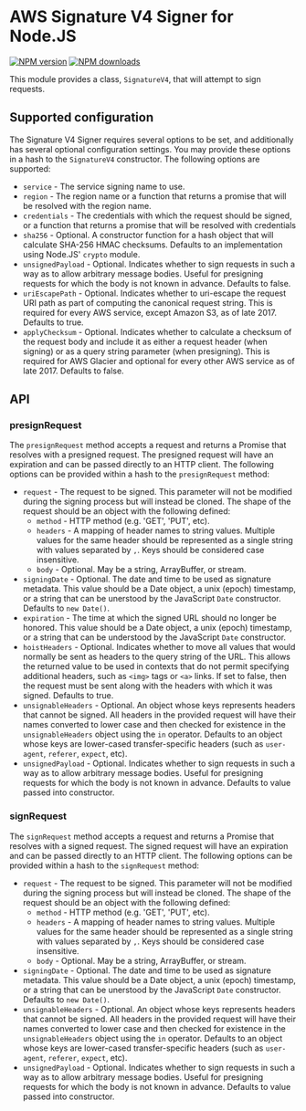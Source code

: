 # AWS Signature V4 Signer for Node.JS

[![NPM version](https://img.shields.io/npm/v/@aws-sdk/signature-v4-node.svg)](https://www.npmjs.com/package/@aws-sdk/signature-v4-node)
[![NPM downloads](https://img.shields.io/npm/dm/@aws-sdk/signature-v4-node.svg)](https://www.npmjs.com/package/@aws-sdk/signature-v4-node)

This module provides a class, `SignatureV4`, that will attempt to sign requests.

## Supported configuration

The Signature V4 Signer requires several options to be set, and additionally has several optional configuration settings.
You may provide these options in a hash to the `SignatureV4` constructor.
The following options are supported:

- `service` - The service signing name to use.
- `region` - The region name or a function that returns a promise
  that will be resolved with the region name.
- `credentials` - The credentials with which the request should be
  signed, or a function that returns a promise that will be resolved
  with credentials
- `sha256` - Optional. A constructor function for a hash object that
  will calculate SHA-256 HMAC checksums.
  Defaults to an implementation using Node.JS' `crypto` module.
- `unsignedPayload` - Optional. Indicates whether to sign requests
  in such a way as to allow arbitrary message bodies.
  Useful for presigning requests for which the body is not known in advance.
  Defaults to false.
- `uriEscapePath` - Optional. Indicates whether to uri-escape the
  request URI path as part of computing the canonical request string.
  This is required for every AWS service, except Amazon S3, as of
  late 2017.
  Defaults to true.
- `applyChecksum` - Optional. Indicates whether to calculate a
  checksum of the request body and include it as either a request
  header (when signing) or as a query string parameter (when presigning).
  This is required for AWS Glacier and optional for every other AWS
  service as of late 2017.
  Defaults to false.

## API

### presignRequest

The `presignRequest` method accepts a request and returns a Promise that
resolves with a presigned request. The presigned request will have an
expiration and can be passed directly to an HTTP client. The following options can be provided within a hash to the `presignRequest` method:

- `request` - The request to be signed. This parameter will not be
  modified during the signing process but will instead be cloned.
  The shape of the request should be an object with the following defined:
  - `method` - HTTP method (e.g. 'GET', 'PUT', etc).
  - `headers` - A mapping of header names to string values.
    Multiple values for the same header should be represented as a single
    string with values separated by `,`.
    Keys should be considered case insensitive.
  - `body` - Optional. May be a string, ArrayBuffer, or stream.
- `signingDate` - Optional. The date and time to be used as signature metadata.
  This value should be a Date object, a unix (epoch) timestamp, or
  a string that can be unerstood by the JavaScript `Date` constructor.
  Defaults to `new Date()`.
- `expiration` - The time at which the signed URL should no longer
  be honored.
  This value should be a Date object, a unix (epoch) timestamp, or a
  string that can be understood by the JavaScript `Date` constructor.
- `hoistHeaders` - Optional. Indicates whether to move all values that
  would normally be sent as headers to the query string of the URL.
  This allows the returned value to be used in contexts that do not
  permit specifying additional headers, such as `<img>` tags or `<a>` links.
  If set to false, then the request must be sent along with the headers
  with which it was signed.
  Defaults to true.
- `unsignableHeaders` - Optional. An object whose keys represents
  headers that cannot be signed. All headers in the provided request
  will have their names converted to lower case and then checked for
  existence in the `unsignableHeaders` object using the `in` operator.
  Defaults to an object whose keys are lower-cased transfer-specific
  headers (such as `user-agent`, `referer`, `expect`, etc).
- `unsignedPayload` - Optional. Indicates whether to sign requests
  in such a way as to allow arbitrary message bodies.
  Useful for presigning requests for which the body is not known in advance.
  Defaults to value passed into constructor.

### signRequest

The `signRequest` method accepts a request and returns a Promise that
resolves with a signed request. The signed request will have an
expiration and can be passed directly to an HTTP client. The following options can be provided within a hash to the `signRequest` method:

- `request` - The request to be signed. This parameter will not be
  modified during the signing process but will instead be cloned.
  The shape of the request should be an object with the following defined:
  - `method` - HTTP method (e.g. 'GET', 'PUT', etc).
  - `headers` - A mapping of header names to string values.
    Multiple values for the same header should be represented as a single
    string with values separated by `,`.
    Keys should be considered case insensitive.
  - `body` - Optional. May be a string, ArrayBuffer, or stream.
- `signingDate` - Optional. The date and time to be used as signature metadata.
  This value should be a Date object, a unix (epoch) timestamp, or
  a string that can be unerstood by the JavaScript `Date` constructor.
  Defaults to `new Date()`.
- `unsignableHeaders` - Optional. An object whose keys represents
  headers that cannot be signed. All headers in the provided request
  will have their names converted to lower case and then checked for
  existence in the `unsignableHeaders` object using the `in` operator.
  Defaults to an object whose keys are lower-cased transfer-specific
  headers (such as `user-agent`, `referer`, `expect`, etc).
- `unsignedPayload` - Optional. Indicates whether to sign requests
  in such a way as to allow arbitrary message bodies.
  Useful for presigning requests for which the body is not known in advance.
  Defaults to value passed into constructor.
